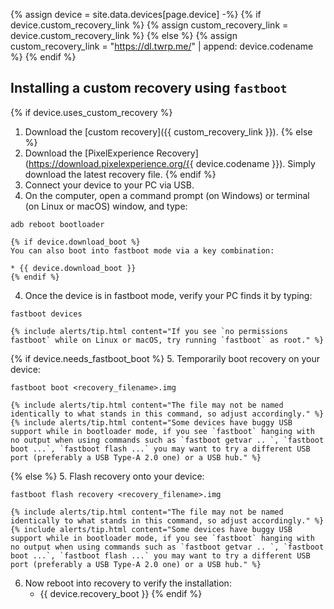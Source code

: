 {% assign device = site.data.devices[page.device] -%}
{% if device.custom_recovery_link %}
{% assign custom_recovery_link = device.custom_recovery_link %}
{% else %}
{% assign custom_recovery_link = "https://dl.twrp.me/" | append: device.codename %}
{% endif %}

## Installing a custom recovery using `fastboot`

{% if device.uses_custom_recovery %}
1. Download the [custom recovery]({{ custom_recovery_link }}).
{% else %}
1. Download the [PixelExperience Recovery](https://download.pixelexperience.org/{{ device.codename }}). Simply download the latest recovery file.
{% endif %}
2. Connect your device to your PC via USB.
3. On the computer, open a command prompt (on Windows) or terminal (on Linux or macOS) window, and type:
```
adb reboot bootloader
```
    {% if device.download_boot %}
    You can also boot into fastboot mode via a key combination:

    * {{ device.download_boot }}
    {% endif %}
4. Once the device is in fastboot mode, verify your PC finds it by typing:
```
fastboot devices
```
    {% include alerts/tip.html content="If you see `no permissions fastboot` while on Linux or macOS, try running `fastboot` as root." %}
{% if device.needs_fastboot_boot %}
5. Temporarily boot recovery on your device:
```
fastboot boot <recovery_filename>.img
```
    {% include alerts/tip.html content="The file may not be named identically to what stands in this command, so adjust accordingly." %}
    {% include alerts/tip.html content="Some devices have buggy USB support while in bootloader mode, if you see `fastboot` hanging with no output when using commands such as `fastboot getvar .. `, `fastboot boot ...`, `fastboot flash ...` you may want to try a different USB port (preferably a USB Type-A 2.0 one) or a USB hub." %}
{% else %}
5. Flash recovery onto your device:
```
fastboot flash recovery <recovery_filename>.img
```
    {% include alerts/tip.html content="The file may not be named identically to what stands in this command, so adjust accordingly." %}
    {% include alerts/tip.html content="Some devices have buggy USB support while in bootloader mode, if you see `fastboot` hanging with no output when using commands such as `fastboot getvar .. `, `fastboot boot ...`, `fastboot flash ...` you may want to try a different USB port (preferably a USB Type-A 2.0 one) or a USB hub." %}    
6. Now reboot into recovery to verify the installation:
    * {{ device.recovery_boot }}
{% endif %}